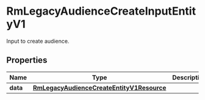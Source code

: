

# RmLegacyAudienceCreateInputEntityV1

Input to create audience.

## Properties

| Name | Type | Description | Notes |
|------------ | ------------- | ------------- | -------------|
|**data** | [**RmLegacyAudienceCreateEntityV1Resource**](RmLegacyAudienceCreateEntityV1Resource.md) |  |  [optional] |



